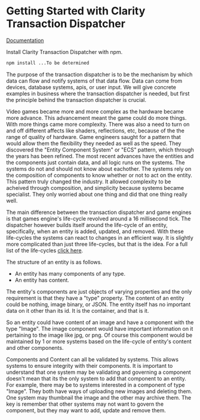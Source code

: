 Getting Started with Clarity Transaction Dispatcher
===

[Documentation](https://sourcedecoded.github.io/ClarityTransactionDispatcher/gen/index.html)

Install Clarity Transaction Dispatcher with npm.
```bash
npm install ...To be determined
```
The purpose of the transaction dispatcher is to be the mechanism by which data can flow and notify systems of that data flow.
Data can come from devices, database systems, apis, or user input. We will give concrete examples in business where the
transaction dispatcher is needed, but first the principle behind the transaction dispatcher is crucial. 

Video games became more and more complex as the hardware became more advance. This advancement meant the game could do more things.
With more things came more complexity. There was also a need to turn on and off different affects like shaders, reflections, etc, because of the
the range of quality of hardware. Game engineers saught for a pattern that would allow them the flexibility they needed as well as the speed. 
They discovered the "Entity Component System" or "ECS" pattern, which through the years has been refined. The most recent advances have the entities and 
the components just contain data, and all logic runs on the systems. The systems do not and should not know about eachother. The systems rely on the
composition of components to know whether or not to act on the entity. This pattern truly changed the industry. It allowed complexity to be acheived
through composition, and simplicity because systems became specialist. They only worried about one thing and did that one thing really well. 

The main difference between the transaction dispatcher and game engines is that games engine's life-cycle revolved around a 16 millisecond tick.
The dispatcher however builds itself around the life-cycle of an entity, specifically, when an entity is added, updated, and removed. With these
life-cycles the systems can react to changes in an efficient way. It is slightly more complicated than just three life-cycles, but that is the idea. For a full list
of the life-cycles [click here](./ClarityTransactionDispatcher.html#addSystemAsync__anchor).

The structure of an entity is as follows.
* An entity has many components of any type.
* An entity has content. 

The entity's components are just objects of varying properties and the only requirement is that they have a "type" property. 
The content of an entity could be nothing, image binary, or JSON. The entity itself has no important data on it 
other than its id. It is the container, and that is it.

So an entity could have content of an image and have a component with the type "Image". The image component would have important information on it
pertaining to the image like jpg, or png. Of course this component would be maintained by 1 or more systems based on the life-cycle of entity's content
and other components. 

Components and Content can all be validated by systems. This allows systems to ensure integrity with their components. It is important to understand that 
one system may be validating and governing a component doesn't mean that its the only system to add that component to an entity. For example, there may be
to systems interested in a component of type "Image". They both have ways of uploading new images and deleting them. One system may thumbnail the image
and the other may archive them. The key is remember that other systems may not want to govern the component, but they may want to add, update and remove them.
